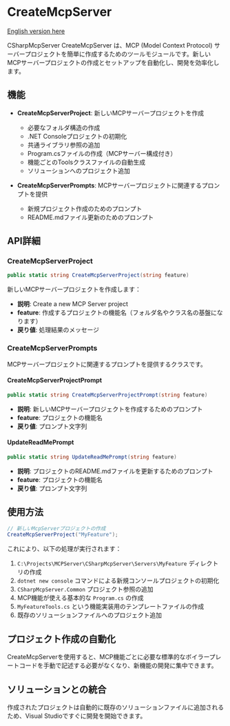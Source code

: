 ﻿# CreateMcpServer

[English version here](README.md)

CSharpMcpServer CreateMcpServer は、MCP (Model Context Protocol) サーバープロジェクトを簡単に作成するためのツールモジュールです。新しいMCPサーバープロジェクトの作成とセットアップを自動化し、開発を効率化します。

## 機能

- **CreateMcpServerProject**: 新しいMCPサーバープロジェクトを作成
  - 必要なフォルダ構造の作成
  - .NET Consoleプロジェクトの初期化
  - 共通ライブラリ参照の追加
  - Program.csファイルの作成（MCPサーバー構成付き）
  - 機能ごとのToolsクラスファイルの自動生成
  - ソリューションへのプロジェクト追加

- **CreateMcpServerPrompts**: MCPサーバープロジェクトに関連するプロンプトを提供
  - 新規プロジェクト作成のためのプロンプト
  - README.mdファイル更新のためのプロンプト

## API詳細

### CreateMcpServerProject

```csharp
public static string CreateMcpServerProject(string feature)
```

新しいMCPサーバープロジェクトを作成します：
- **説明**: Create a new MCP Server project
- **feature**: 作成するプロジェクトの機能名（フォルダ名やクラス名の基盤になります）
- **戻り値**: 処理結果のメッセージ

### CreateMcpServerPrompts

MCPサーバープロジェクトに関連するプロンプトを提供するクラスです。

#### CreateMcpServerProjectPrompt

```csharp
public static string CreateMcpServerProjectPrompt(string feature)
```

- **説明**: 新しいMCPサーバープロジェクトを作成するためのプロンプト
- **feature**: プロジェクトの機能名
- **戻り値**: プロンプト文字列

#### UpdateReadMePrompt

```csharp
public static string UpdateReadMePrompt(string feature)
```

- **説明**: プロジェクトのREADME.mdファイルを更新するためのプロンプト
- **feature**: プロジェクトの機能名
- **戻り値**: プロンプト文字列

## 使用方法

```csharp
// 新しいMcpServerプロジェクトの作成
CreateMcpServerProject("MyFeature");
```

これにより、以下の処理が実行されます：

1. `C:\Projects\MCPServer\CSharpMcpServer\Servers\MyFeature` ディレクトリの作成
2. `dotnet new console` コマンドによる新規コンソールプロジェクトの初期化
3. `CSharpMcpServer.Common` プロジェクト参照の追加
4. MCP機能が使える基本的な `Program.cs` の作成
5. `MyFeatureTools.cs` という機能実装用のテンプレートファイルの作成
6. 既存のソリューションファイルへのプロジェクト追加

## プロジェクト作成の自動化

CreateMcpServerを使用すると、MCP機能ごとに必要な標準的なボイラープレートコードを手動で記述する必要がなくなり、新機能の開発に集中できます。

## ソリューションとの統合

作成されたプロジェクトは自動的に既存のソリューションファイルに追加されるため、Visual Studioですぐに開発を開始できます。